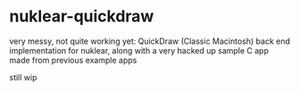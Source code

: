 # nuklear-quickdraw
very messy, not quite working yet: QuickDraw (Classic Macintosh) back end implementation for nuklear, along with a very hacked up sample C app made from previous example apps

still wip
